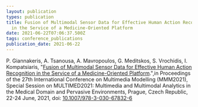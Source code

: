 ```yaml
---
layout: publication
types: publication
title: Fusion of Multimodal Sensor Data for Effective Human Action Recognition
  in the Service of a Medicine-Oriented Platform
date: 2021-06-22T07:06:37.500Z
tags: conference_publications
publication_date: 2021-06-22
---
```

P. Giannakeris, A. Tsanousa, A. Mavropoulos, G. Meditskos, S. Vrochidis, I. Kompatsiaris, "[Fusion of Multimodal Sensor Data for Effective Human Action Recognition in the Service of a Medicine-Oriented Platform](https://www.springerprofessional.de/en/fusion-of-multimodal-sensor-data-for-effective-human-action-reco/18788396).",in Proceedings of the 27th International Conference on Multimedia Modelling (MMM2021), Special Session on MULTIMED2021: Multimedia and Multimodal Analytics in the Medical Domain and Pervasive Environments, Prague, Czech Republic, 22-24 June, 2021, doi: [10.1007/978-3-030-67832-6](http://dx.doi.org/10.1007/978-3-030-67832-6)

<!--EndFragment-->